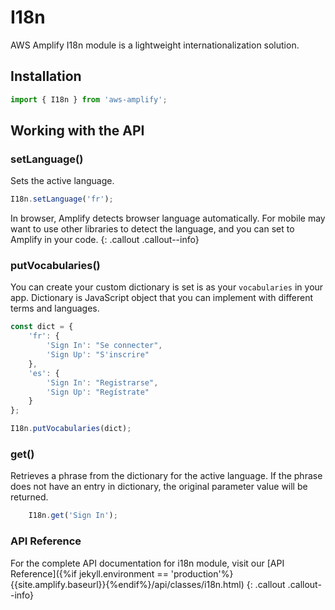 --- 
---
# I18n

AWS Amplify I18n module is a lightweight internationalization solution.

## Installation

```js
import { I18n } from 'aws-amplify';
```

## Working with the API

### setLanguage()

Sets the active language.

```js
I18n.setLanguage('fr');
```

In browser, Amplify detects browser language automatically. For mobile may want to use other libraries to detect the language, and you can set to Amplify in your code.
{: .callout .callout--info}

### putVocabularies()

You can create your custom dictionary is set is as your `vocabularies` in your app. Dictionary is JavaScript object that you can implement with different terms and languages.

```js
const dict = {
    'fr': {
        'Sign In': "Se connecter",
        'Sign Up': "S'inscrire"
    },
    'es': {
        'Sign In': "Registrarse",
        'Sign Up': "Regístrate"
    }
};

I18n.putVocabularies(dict);
```

### get()

Retrieves a phrase from the dictionary for the active language. If the phrase does not have an entry in dictionary, the original parameter value will be returned.

```js
    I18n.get('Sign In');
```

### API Reference

For the complete API documentation for i18n module, visit our [API Reference]({%if jekyll.environment == 'production'%}{{site.amplify.baseurl}}{%endif%}/api/classes/i18n.html)
{: .callout .callout--info}
